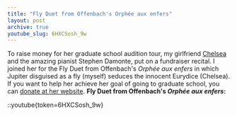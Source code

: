 ```yaml
---
title: "Fly Duet from Offenbach's Orphée aux enfers"
layout: post
archive: true
youtube_slug: 6HXCSosh_9w
---
```


To raise money for her graduate school audition tour, my girlfriend [Chelsea](http://www.chelseahollow.com) and the amazing pianist Stephen Damonte, put on a fundraiser recital. I joined her for the Fly Duet from Offenbach's <em>Orphée aux enfers</em> in which Jupiter disguised as a fly (myself) seduces the innocent Eurydice (Chelsea). If you want to help her achieve her goal of going to graduate school, you can [donate at her website](http://classicalcode.com/chelseahollow/?cat=9).
<strong>
Fly Duet from Offenbach's <em>Orphée aux enfers</em>:</strong>

::youtube{token=6HXCSosh_9w}
